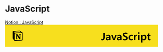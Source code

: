 # JavaScript
[Notion : JavaScript](https://iris-wire-c3f.notion.site/JavaScript-5e803de577314d21a71111a922816f8b)
<a href="https://iris-wire-c3f.notion.site/JavaScript-5e803de577314d21a71111a922816f8b">
<img src="./Notion_JS.png" >
</a>
